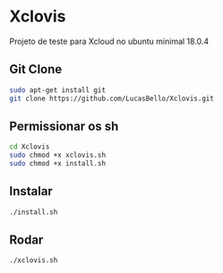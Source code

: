 # Xclovis
Projeto de teste para Xcloud no ubuntu minimal 18.0.4

## Git Clone
```bash
sudo apt-get install git
git clone https://github.com/LucasBello/Xclovis.git
```
## Permissionar os sh
```bash
cd Xclovis
sudo chmod +x xclovis.sh
sudo chmod +x install.sh
```

## Instalar
```bash
./install.sh
```
## Rodar
```bash
./xclovis.sh
```
